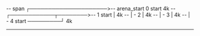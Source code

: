 

-- span  ┌─────────────────────>-- arena_start
0      start                    4k
--       ┌────────────┬────────>-- 
1      start          |         4k
--                    |         -
2                     |         4k
--                    |         -
3                     |         4k
--                    |         -
4      start ─────────┘         4k
--                              --

